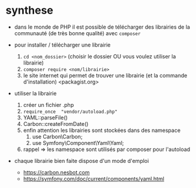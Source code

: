 # synthese

- dans le monde de PHP il est possible de télécharger des librairies de la communauté (de très bonne qualité) avec `composer`
- pour installer / télécharger une librairie 
    1. `cd <nom_dossier>` (choisir le dossier OU vous voulez utiliser la librairie)
    2. `composer require <nom/librairie>`
    3. le site internet qui permet de trouver une librairie (et la commande d'installation) <packagist.org>

- utiliser la librairie
    1. créer un fichier .php 
    2. `require_once  "vendor/autoload.php"` 
    3. YAML::parseFile()
    4. Carbon::createFromDate()
    5. enfin attention les librairies sont stockées dans des namespace
        1. use Carbon\Carbon;
        1. use Symfony\Component\Yaml\Yaml;
    6. rappel => les namespace sont utilisés par composer pour l'autoload 

- chaque librairie bien faite dispose d'un mode d'emploi
    - <https://carbon.nesbot.com>
    - <https://symfony.com/doc/current/components/yaml.html>
